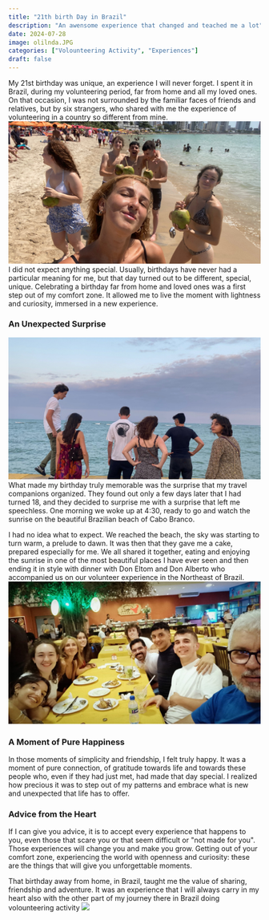 ```yaml
---
title: "21th birth Day in Brazil"
description: "An awensome experience that changed and teached me a lot"
date: 2024-07-28
image: olilnda.JPG
categories: ["Volounteering Activity", "Experiences"]
draft: false
---
```

My 21st birthday was unique, an experience I will never forget. I spent it in Brazil, during my volunteering period, far from home and all my loved ones. On that occasion, I was not surrounded by the familiar faces of friends and relatives, but by six strangers, who shared with me the experience of volunteering in a country so different from mine.
![](spiaggia.png)
I did not expect anything special. Usually, birthdays have never had a particular meaning for me, but that day turned out to be different, special, unique. Celebrating a birthday far from home and loved ones was a first step out of my comfort zone. It allowed me to live the moment with lightness and curiosity, immersed in a new experience.

### An Unexpected Surprise
![](us.png)
What made my birthday truly memorable was the surprise that my travel companions organized. They found out only a few days later that I had turned 18, and they decided to surprise me with a surprise that left me speechless. One morning we woke up at 4:30, ready to go and watch the sunrise on the beautiful Brazilian beach of Cabo Branco.

I had no idea what to expect. We reached the beach, the sky was starting to turn warm, a prelude to dawn. It was then that they gave me a cake, prepared especially for me. We all shared it together, eating and enjoying the sunrise in one of the most beautiful places I have ever seen and then ending it in style with dinner with Don Eltom and Don Alberto who accompanied us on our volunteer experience in the Northeast of Brazil.
![](dinner.JPG)
### A Moment of Pure Happiness

In those moments of simplicity and friendship, I felt truly happy. It was a moment of pure connection, of gratitude towards life and towards these people who, even if they had just met, had made that day special. I realized how precious it was to step out of my patterns and embrace what is new and unexpected that life has to offer.

### Advice from the Heart

If I can give you advice, it is to accept every experience that happens to you, even those that scare you or that seem difficult or "not made for you". Those experiences will change you and make you grow. Getting out of your comfort zone, experiencing the world with openness and curiosity: these are the things that will give you unforgettable moments.

That birthday away from home, in Brazil, taught me the value of sharing, friendship and adventure. It was an experience that I will always carry in my heart also with the other part of my journey there in Brazil doing volounteering activity
![](beihra.JPG)